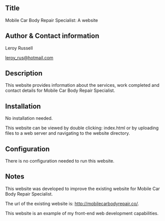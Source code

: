 Title
-----------
Mobile Car Body Repair Specialist: A website

Author & Contact information
-----------
Leroy Russell 

leroy_rus@hotmail.com

Description
-----------
This website provides information about the services, work completed and contact details for Mobile Car Body Repair Specialist.

Installation
------------
No installation needed.

This website can be viewed by double clicking: index.html 
or by uploading files to a web server and navigating to the website directory.

Configuration
-------------
There is no configuration needed to run this website.

Notes
-----
This website was developed to improve the existing website for Mobile Car Body Repair Specialist.

The url of the existing website is: http://mobilecarbodyrepair.co/. 

This website is an example of my front-end web development capabilities. 
